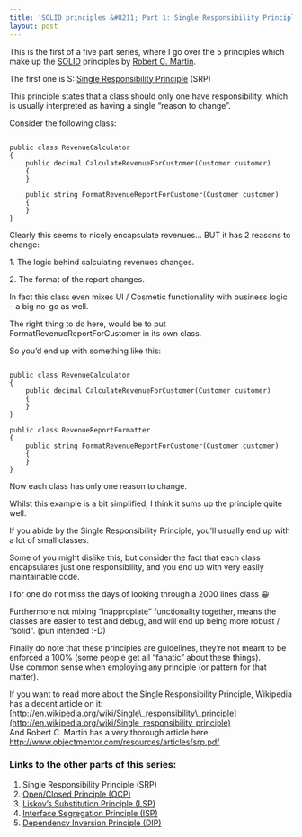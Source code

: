 ```yaml
---
title: 'SOLID principles &#8211; Part 1: Single Responsibility Principle'
layout: post
---
```


This is the first of a five part series, where I go over the 5 principles which make up the [SOLID](http://en.wikipedia.org/wiki/SOLID_(object-oriented_design)) principles by [Robert C. Martin](http://en.wikipedia.org/wiki/Robert_C._Martin).

The first one is S: [Single Responsibility Principle](http://en.wikipedia.org/wiki/Single_responsibility_principle) (SRP)

This principle states that a class should only one have responsibility, which is usually interpreted as having a single “reason to change”.

Consider the following class:

```

public class RevenueCalculator
{
	public decimal CalculateRevenueForCustomer(Customer customer)
	{
	}

	public string FormatRevenueReportForCustomer(Customer customer)
	{
	}
}
```

Clearly this seems to nicely encapsulate revenues… BUT it has 2 reasons to change:

1\. The logic behind calculating revenues changes.

2\. The format of the report changes.

In fact this class even mixes UI / Cosmetic functionality with business logic – a big no-go as well.

The right thing to do here, would be to put FormatRevenueReportForCustomer in its own class.

So you’d end up with something like this:

```

public class RevenueCalculator
{
	public decimal CalculateRevenueForCustomer(Customer customer)
	{
	}
}

public class RevenueReportFormatter
{
	public string FormatRevenueReportForCustomer(Customer customer)
	{
	}	
}
```

Now each class has only one reason to change.

Whilst this example is a bit simplified, I think it sums up the principle quite well.

If you abide by the Single Responsibility Principle, you’ll usually end up with a lot of small classes.

Some of you might dislike this, but consider the fact that each class encapsulates just one responsibility, and you end up with very easily maintainable code.

I for one do not miss the days of looking through a 2000 lines class 😀

Furthermore not mixing “inappropiate” functionality together, means the classes are easier to test and debug, and will end up being more robust / “solid”. (pun intended :-D)

Finally do note that these principles are guidelines, they’re not meant to be enforced a 100% (some people get all “fanatic” about these things).  
Use common sense when employing any principle (or pattern for that matter).

If you want to read more about the Single Responsibility Principle, Wikipedia has a decent article on it: [http://en.wikipedia.org/wiki/Single\_responsibility\_principle](http://en.wikipedia.org/wiki/Single_responsibility_principle)  
And Robert C. Martin has a very thorough article here: <http://www.objectmentor.com/resources/articles/srp.pdf>

### Links to the other parts of this series:

1. Single Responsibility Principle (SRP)
2. [Open/Closed Principle (OCP)](http://www.ckode.dk/programming/solid-principles-part-2-openclosed-principle/)
3. [Liskov’s Substitution Principle (LSP)](http://www.ckode.dk/programming/solid-principles-part-3-liskovs-substitution-principle/)
4. [Interface Segregation Principle (ISP)](http://www.ckode.dk/programming/solid-principles-part-4-interface-segregation-principle/)
5. [Dependency Inversion Principle (DIP)](http://www.ckode.dk/programming/solid-principles-part-5-dependency-inversion-principle/)